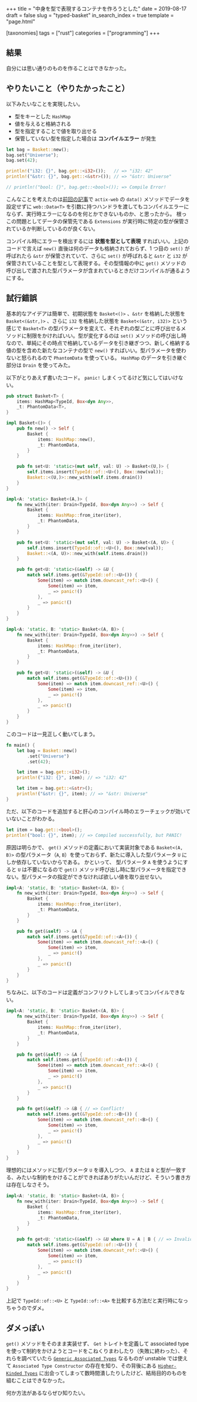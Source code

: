 +++
title = "中身を型で表現するコンテナを作ろうとした"
date = 2019-08-17
draft = false
slug = "typed-basket"
in_search_index = true
template = "page.html"

[taxonomies]
tags = ["rust"]
categories = ["programming"]
+++

## 結果

自分には思い通りのものを作ることはできなかった。

## やりたいこと（やりたかったこと）

以下みたいなことを実現したい。

- 型をキーとした `HashMap`
- 値を与えると格納される
- 型を指定することで値を取り出せる
- 保管していない型を指定した場合は **コンパイルエラー** が発生

```rust
let bag = Basket::new();
bag.set("Universe");
bag.set(42);

println!("i32: {}", bag.get::<i32>());   // => "i32: 42"
println!("&str: {}", bag.get::<&str>()); // => "&str: Universe"

// println!("bool: {}", bag.get::<bool>()); => Compile Error!
```

<!-- more -->

こんなことを考えたのは[前回の記事](https://kuy.github.io/flex-handler/)で `actix-web` の `data()` メソッドでデータを設定せずに `web::Data<T>` を引数に持つハンドラを渡してもコンパイルエラーにならず、実行時エラーになるのを何とかできないものか、と思ったから。
根っこの問題としてデータの保管先である `Extensions` が実行時に特定の型が保管されているか判断しているのが良くない。

コンパイル時にエラーを検出するには **状態を型として表現** すればいい。上記のコードで言えば `new()` 直後は何のデータも格納されておらず、1 つ目の `set()` が呼ばれたら `&str` が保管されていて、さらに `set()` が呼ばれると `&str` と `i32` が保管されていることを型として表現する。その型情報の中に `get()` メソッドの呼び出しで渡された型パラメータが含まれているときだけコンパイルが通るようにする。

## 試行錯誤

基本的なアイデアは簡単で、初期状態を `Basket<()>` 、`&str` を格納した状態を `Basket<(&str,)>` 、さらに `i32` を格納した状態を `Basket<(&str, i32)>` という感じで `Basket<T>` の型パラメータを変えて、それぞれの型ごとに呼び出せるメソッドに制限をかければいい。型が変化するのは `set()` メソッドの呼び出し時なので、単純にその時点で格納しているデータを引き継ぎつつ、新しく格納する値の型を含めた新たなコンテナの型で `new()` すればいい。型パラメータを使わないと怒られるので `PhantomData` を使っている。 `HashMap` のデータを引き継ぐ部分は `Drain` を使ってみた。

以下がとりあえず書いたコード。 `panic!` しまくってるけど気にしてはいけない。

```rust
pub struct Basket<T> {
    items: HashMap<TypeId, Box<dyn Any>>,
    _t: PhantomData<T>,
}

impl Basket<()> {
    pub fn new() -> Self {
        Basket {
            items: HashMap::new(),
            _t: PhantomData,
        }
    }

    pub fn set<U: 'static>(mut self, val: U) -> Basket<(U,)> {
        self.items.insert(TypeId::of::<U>(), Box::new(val));
        Basket::<(U,)>::new_with(self.items.drain())
    }
}

impl<A: 'static> Basket<(A,)> {
    fn new_with(iter: Drain<TypeId, Box<dyn Any>>) -> Self {
        Basket {
            items: HashMap::from_iter(iter),
            _t: PhantomData,
        }
    }

    pub fn set<U: 'static>(mut self, val: U) -> Basket<(A, U)> {
        self.items.insert(TypeId::of::<U>(), Box::new(val));
        Basket::<(A, U)>::new_with(self.items.drain())
    }

    pub fn get<U: 'static>(&self) -> &U {
        match self.items.get(&TypeId::of::<U>()) {
            Some(item) => match item.downcast_ref::<U>() {
                Some(item) => item,
                _ => panic!()
            },
            _ => panic!()
        }
    }
}

impl<A: 'static, B: 'static> Basket<(A, B)> {
    fn new_with(iter: Drain<TypeId, Box<dyn Any>>) -> Self {
        Basket {
            items: HashMap::from_iter(iter),
            _t: PhantomData,
        }
    }

    pub fn get<U: 'static>(&self) -> &U {
        match self.items.get(&TypeId::of::<U>()) {
            Some(item) => match item.downcast_ref::<U>() {
                Some(item) => item,
                _ => panic!()
            },
            _ => panic!()
        }
    }
}
```

このコードは一見正しく動いてしまう。

```rust
fn main() {
    let bag = Basket::new()
        .set("Universe")
        .set(42);

    let item = bag.get::<i32>();
    println!("i32: {}", item); // => "i32: 42"

    let item = bag.get::<&str>();
    println!("&str: {}", item); // => "&str: Universe"
}
```

ただ、以下のコードを追加すると肝心のコンパイル時のエラーチェックが効いていないことがわかる。

```rust
let item = bag.get::<bool>();
println!("bool: {}", item); // => Compiled successfully, but PANIC!
```

原因は明らかで、 `get()` メソッドの定義において実装対象である `Basket<(A, B)>` の型パラメータ（`A`, `B`）を使っておらず、新たに導入した型パラメータ `U` にしか依存していないからである。
かといって、 型パラメータ `A` を使うようにすると `U` は不要になるので `get()` メソッド呼び出し時に型パラメータを指定できない。型パラメータの指定ができなければ欲しい値を取り出せない。

```rust
impl<A: 'static, B: 'static> Basket<(A, B)> {
    fn new_with(iter: Drain<TypeId, Box<dyn Any>>) -> Self {
        Basket {
            items: HashMap::from_iter(iter),
            _t: PhantomData,
        }
    }

    pub fn get(&self) -> &A {
        match self.items.get(&TypeId::of::<A>()) {
            Some(item) => match item.downcast_ref::<A>() {
                Some(item) => item,
                _ => panic!()
            },
            _ => panic!()
        }
    }
}
```

ちなみに、以下のコードは定義がコンフリクトしてしまってコンパイルできない。

```rust
impl<A: 'static, B: 'static> Basket<(A, B)> {
    fn new_with(iter: Drain<TypeId, Box<dyn Any>>) -> Self {
        Basket {
            items: HashMap::from_iter(iter),
            _t: PhantomData,
        }
    }

    pub fn get(&self) -> &A {
        match self.items.get(&TypeId::of::<A>()) {
            Some(item) => match item.downcast_ref::<A>() {
                Some(item) => item,
                _ => panic!()
            },
            _ => panic!()
        }
    }

    pub fn get(&self) -> &B { // => Conflict!
        match self.items.get(&TypeId::of::<B>()) {
            Some(item) => match item.downcast_ref::<B>() {
                Some(item) => item,
                _ => panic!()
            },
            _ => panic!()
        }
    }
}
```

理想的にはメソッドに型パラメータ `U` を導入しつつ、 `A` または `B` と型が一致する、みたいな制約をかけることができればありがたいんだけど、そういう書き方は存在しなさそう。

```rust
impl<A: 'static, B: 'static> Basket<(A, B)> {
    fn new_with(iter: Drain<TypeId, Box<dyn Any>>) -> Self {
        Basket {
            items: HashMap::from_iter(iter),
            _t: PhantomData,
        }
    }

    pub fn get<U: 'static>(&self) -> &U where U = A | B { // => Invalid Syntax!
        match self.items.get(&TypeId::of::<U>()) {
            Some(item) => match item.downcast_ref::<U>() {
                Some(item) => item,
                _ => panic!()
            },
            _ => panic!()
        }
    }
}
```

上記で `TypeId::of::<U>` と `TypeId::of::<A>` を比較する方法だと実行時になっちゃうのでダメ。

## ダメっぽい

`get()` メソッドをそのまま実装せず、 `Get` トレイトを定義して associated type を使って制約をかけようとコードをこねくりまわしたり（失敗に終わった）、それらを調べていたら [`Generic Associated Types`](https://github.com/rust-lang/rfcs/blob/master/text/1598-generic_associated_types.md) なるものが unstable では使えて `Associated Type Constructor` の存在を知り、その背後にある [`Higher-Kinded Types`](https://keens.github.io/blog/2016/02/28/rustnohigherkinded_type_trait/) に出会ってしまって数時間潰したりしたけど、結局目的のものを組むことはできなかった。

何か方法があるならぜひ知りたい。
